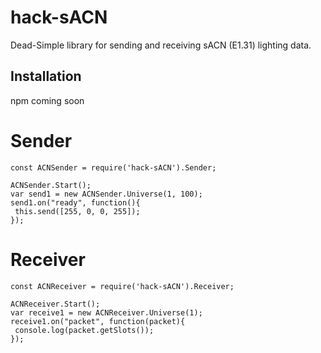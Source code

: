 # hack-sACN
Dead-Simple library for sending and receiving sACN (E1.31) lighting data.

## Installation
npm coming soon

# Sender
```
const ACNSender = require('hack-sACN').Sender;

ACNSender.Start();
var send1 = new ACNSender.Universe(1, 100);
send1.on("ready", function(){
 this.send([255, 0, 0, 255]);
});
```

# Receiver
```
const ACNReceiver = require('hack-sACN').Receiver;

ACNReceiver.Start();
var receive1 = new ACNReceiver.Universe(1);
receive1.on("packet", function(packet){
 console.log(packet.getSlots());
});
```

